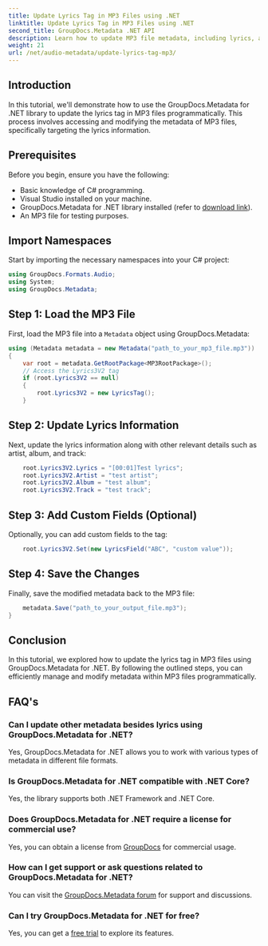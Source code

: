 ```yaml
---
title: Update Lyrics Tag in MP3 Files using .NET
linktitle: Update Lyrics Tag in MP3 Files using .NET
second_title: GroupDocs.Metadata .NET API
description: Learn how to update MP3 file metadata, including lyrics, artist, and album details programmatically using GroupDocs.Metadata for .NET.
weight: 21
url: /net/audio-metadata/update-lyrics-tag-mp3/
---
```

## Introduction
In this tutorial, we'll demonstrate how to use the GroupDocs.Metadata for .NET library to update the lyrics tag in MP3 files programmatically. This process involves accessing and modifying the metadata of MP3 files, specifically targeting the lyrics information.
## Prerequisites
Before you begin, ensure you have the following:
- Basic knowledge of C# programming.
- Visual Studio installed on your machine.
- GroupDocs.Metadata for .NET library installed (refer to [download link](https://releases.groupdocs.com/metadata/net/)).
- An MP3 file for testing purposes.

## Import Namespaces
Start by importing the necessary namespaces into your C# project:
```csharp
using GroupDocs.Formats.Audio;
using System;
using GroupDocs.Metadata;
```
## Step 1: Load the MP3 File
First, load the MP3 file into a `Metadata` object using GroupDocs.Metadata:
```csharp
using (Metadata metadata = new Metadata("path_to_your_mp3_file.mp3"))
{
    var root = metadata.GetRootPackage<MP3RootPackage>();
    // Access the Lyrics3V2 tag
    if (root.Lyrics3V2 == null)
    {
        root.Lyrics3V2 = new LyricsTag();
    }
```
## Step 2: Update Lyrics Information
Next, update the lyrics information along with other relevant details such as artist, album, and track:
```csharp
    root.Lyrics3V2.Lyrics = "[00:01]Test lyrics";
    root.Lyrics3V2.Artist = "test artist";
    root.Lyrics3V2.Album = "test album";
    root.Lyrics3V2.Track = "test track";
```
## Step 3: Add Custom Fields (Optional)
Optionally, you can add custom fields to the tag:
```csharp
    root.Lyrics3V2.Set(new LyricsField("ABC", "custom value"));
```
## Step 4: Save the Changes
Finally, save the modified metadata back to the MP3 file:
```csharp
    metadata.Save("path_to_your_output_file.mp3");
}
```

## Conclusion
In this tutorial, we explored how to update the lyrics tag in MP3 files using GroupDocs.Metadata for .NET. By following the outlined steps, you can efficiently manage and modify metadata within MP3 files programmatically.

## FAQ's
### Can I update other metadata besides lyrics using GroupDocs.Metadata for .NET?
Yes, GroupDocs.Metadata for .NET allows you to work with various types of metadata in different file formats.
### Is GroupDocs.Metadata for .NET compatible with .NET Core?
Yes, the library supports both .NET Framework and .NET Core.
### Does GroupDocs.Metadata for .NET require a license for commercial use?
Yes, you can obtain a license from [GroupDocs](https://purchase.groupdocs.com/buy) for commercial usage.
### How can I get support or ask questions related to GroupDocs.Metadata for .NET?
You can visit the [GroupDocs.Metadata forum](https://forum.groupdocs.com/c/metadata/14) for support and discussions.
### Can I try GroupDocs.Metadata for .NET for free?
Yes, you can get a [free trial](https://releases.groupdocs.com/) to explore its features.
